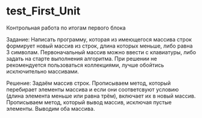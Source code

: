 # test_First_Unit
Контрольная работа по итогам первого блока

Задание: Написать программу, которая из имеющегося массива строк формирует новый массив из строк, длина которых меньше, либо равна 3 символам. 
Первоначальный массив можно ввести с клавиатуры, либо задать на старте выполнения алгоритма. 
При решении не рекомендуется пользоваться коллекциями, лучше обойтись исключительно массивами.

Решение: Задаём массив строк. Прописываем метод, который перебирает элементы массива и если они соответсвуют условию (длина элемента меньше или равна трём), 
включает их в новый массив. 
Прописываем метод, который вывод массив, исключая пустые элементы. 
Выводим оба массива. 
